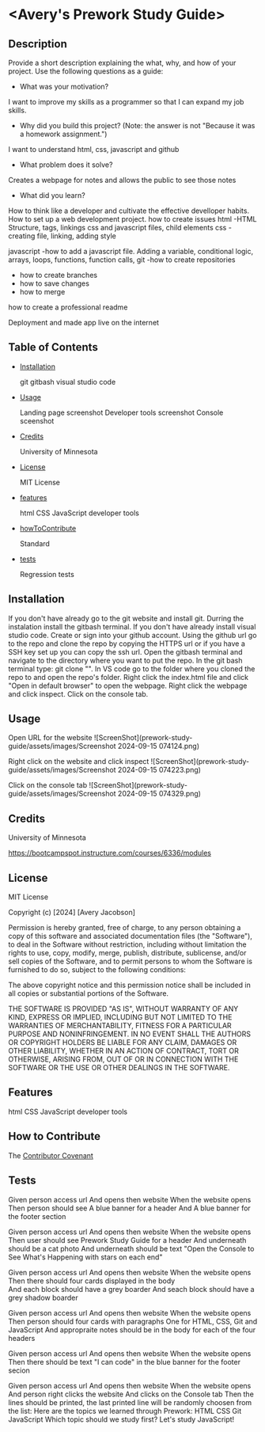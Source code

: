 # <Avery's Prework Study Guide>

## Description

Provide a short description explaining the what, why, and how of your project. Use the following questions as a guide:

- What was your motivation?

I want to improve my skills as a programmer so that I can expand my job skills. 

- Why did you build this project? (Note: the answer is not "Because it was a homework assignment.")

I want to understand html, css, javascript and github

- What problem does it solve?

Creates a webpage for notes and allows the public to see those notes



- What did you learn?

How to think like a developer and cultivate the effective develloper habits. 
How to set up a web development project. 
how to create issues
html
-HTML Structure, tags, linkings css and javascript files, child elements
css
-creating file, linking, adding style

javascript
-how to add a javascript file. Adding a variable, conditional logic, arrays, loops, functions, function calls, 
git 
-how to create repositories 
- how to create branches
- how to save changes
- how to merge 


how to create a professional readme 

Deployment and made app live on the internet 




## Table of Contents 

- [Installation](#installation)

    git
    gitbash
    visual studio code

- [Usage](#usage)

    Landing page screenshot 
    Developer tools screenshot
    Console sceenshot 

- [Credits](#credits)

    University of Minnesota 

- [License](#license)
    
    MIT License

- [features](#features)

    html
    CSS
    JavaScript
    developer tools

- [howToContribute](#howToContribute)

    Standard

- [tests](#tests)

    Regression tests


## Installation

If you don't have already go to the git website and install git. Durring the instalation install the gitbash terminal. If you don't have already install visual studio code. Create or sign into your github account. Using the github url go to the repo and clone the repo by copying the HTTPS url or if you have a SSH key set up you can copy the ssh url. Open the gitbash terminal and navigate to the directory where you want to put the repo. In the git bash terminal type: git clone "[<repo Url>](https://github.com/TheReal4m4d3u5/prework-study-guide.git)". In VS code go to the folder where you cloned the repo to and open the repo's folder. Right click the index.html file and click "Open in default browser" to open the webpage. Right click the webpage and click inspect. Click on the console tab. 


## Usage

Open URL for the website
![ScreenShot](prework-study-guide/assets/images/Screenshot 2024-09-15 074124.png)

Right click on the website and click inspect
![ScreenShot](prework-study-guide/assets/images/Screenshot 2024-09-15 074223.png)

Click on the console tab
![ScreenShot](prework-study-guide/assets/images/Screenshot 2024-09-15 074329.png)


## Credits

University of Minnesota

https://bootcampspot.instructure.com/courses/6336/modules


## License


MIT License

Copyright (c) [2024] [Avery Jacobson]

Permission is hereby granted, free of charge, to any person obtaining a copy
of this software and associated documentation files (the "Software"), to deal
in the Software without restriction, including without limitation the rights
to use, copy, modify, merge, publish, distribute, sublicense, and/or sell
copies of the Software, and to permit persons to whom the Software is
furnished to do so, subject to the following conditions:

The above copyright notice and this permission notice shall be included in all
copies or substantial portions of the Software.

THE SOFTWARE IS PROVIDED "AS IS", WITHOUT WARRANTY OF ANY KIND, EXPRESS OR
IMPLIED, INCLUDING BUT NOT LIMITED TO THE WARRANTIES OF MERCHANTABILITY,
FITNESS FOR A PARTICULAR PURPOSE AND NONINFRINGEMENT. IN NO EVENT SHALL THE
AUTHORS OR COPYRIGHT HOLDERS BE LIABLE FOR ANY CLAIM, DAMAGES OR OTHER
LIABILITY, WHETHER IN AN ACTION OF CONTRACT, TORT OR OTHERWISE, ARISING FROM,
OUT OF OR IN CONNECTION WITH THE SOFTWARE OR THE USE OR OTHER DEALINGS IN THE
SOFTWARE.


## Features

html
CSS
JavaScript
developer tools

## How to Contribute

The [Contributor Covenant](https://www.contributor-covenant.org/)

## Tests

Given person access url 
And opens then website
When the website opens
Then person should see A blue banner for a header
And A blue banner for the footer section

Given person access url 
And opens then website
When the website opens
Then user should see Prework Study Guide for a header 
And underneath should be a cat photo 
And underneath should be text "Open the Console to See What's Happening with stars on each end"

Given person access url 
And opens then website
When the website opens
Then there should four cards displayed in the body  
And each block should have a grey boarder
And seach block should have a grey shadow boarder

Given person access url 
And opens then website
When the website opens
Then person should four cards with paragraphs One for HTML, CSS, Git and JavaScript
And appropraite notes should be in the body for each of the four headers

Given person access url 
And opens then website
When the website opens
Then there should be text "I can code" in the blue banner for the footer secion 

Given person access url 
And opens then website
When the website opens
And person right clicks the website
And clicks on the Console tab
Then the lines should be printed, the last printed line will be randomly choosen from the list:
Here are the topics we learned through Prework: 
HTML
CSS
Git
JavaScript
Which topic should we study first?
Let's study JavaScript!



